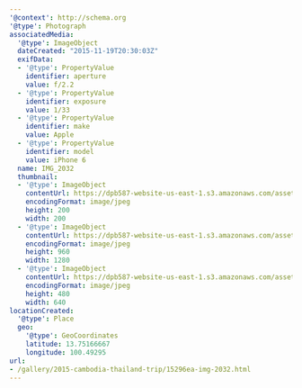 ```yaml
---
'@context': http://schema.org
'@type': Photograph
associatedMedia:
  '@type': ImageObject
  dateCreated: "2015-11-19T20:30:03Z"
  exifData:
  - '@type': PropertyValue
    identifier: aperture
    value: f/2.2
  - '@type': PropertyValue
    identifier: exposure
    value: 1/33
  - '@type': PropertyValue
    identifier: make
    value: Apple
  - '@type': PropertyValue
    identifier: model
    value: iPhone 6
  name: IMG_2032
  thumbnail:
  - '@type': ImageObject
    contentUrl: https://dpb587-website-us-east-1.s3.amazonaws.com/asset/gallery/2015-cambodia-thailand-trip/15296ea-img-2032~200x200.jpg
    encodingFormat: image/jpeg
    height: 200
    width: 200
  - '@type': ImageObject
    contentUrl: https://dpb587-website-us-east-1.s3.amazonaws.com/asset/gallery/2015-cambodia-thailand-trip/15296ea-img-2032~1280.jpg
    encodingFormat: image/jpeg
    height: 960
    width: 1280
  - '@type': ImageObject
    contentUrl: https://dpb587-website-us-east-1.s3.amazonaws.com/asset/gallery/2015-cambodia-thailand-trip/15296ea-img-2032~640w.jpg
    encodingFormat: image/jpeg
    height: 480
    width: 640
locationCreated:
  '@type': Place
  geo:
    '@type': GeoCoordinates
    latitude: 13.75166667
    longitude: 100.49295
url:
- /gallery/2015-cambodia-thailand-trip/15296ea-img-2032.html
---
```

